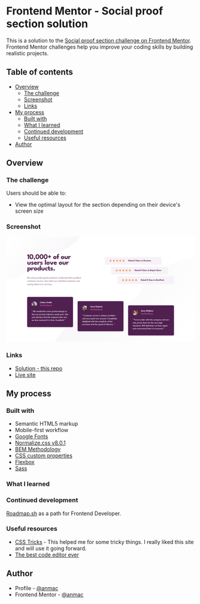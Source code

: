 # Frontend Mentor - Social proof section solution

This is a solution to the [Social proof section challenge on Frontend Mentor](https://www.frontendmentor.io/challenges/social-proof-section-6e0qTv_bA). Frontend Mentor challenges help you improve your coding skills by building realistic projects.

## Table of contents

- [Overview](#overview)
  - [The challenge](#the-challenge)
  - [Screenshot](#screenshot)
  - [Links](#links)
- [My process](#my-process)
  - [Built with](#built-with)
  - [What I learned](#what-i-learned)
  - [Continued development](#continued-development)
  - [Useful resources](#useful-resources)
- [Author](#author)

## Overview

### The challenge

Users should be able to:

- View the optimal layout for the section depending on their device's screen size

### Screenshot

![](./screenshot.jpg)

### Links

- [Solution - this repo](#overview)
- [Live site](https://anmac.github.io/frontend-mentor-challenge/newbie/social-proof-section-main/)

## My process

### Built with

- Semantic HTML5 markup
- Mobile-first workflow
- [Google Fonts](https://fonts.google.com/)
- [Normalize.css v8.0.1](https://github.com/necolas/normalize.css)
- [BEM Methodology](https://en.bem.info/methodology/css/)
- [CSS custom properties](https://css-tricks.com/a-complete-guide-to-custom-properties/)
- [Flexbox](https://css-tricks.com/snippets/css/a-guide-to-flexbox/)
- [Sass](https://sass-lang.com/)

### What I learned

### Continued development

[Roadmap.sh](https://roadmap.sh) as a path for Frontend Developer.

### Useful resources

- [CSS Tricks](https://css-tricks.com/) - This helped me for some tricky things. I really liked this site and will use it going forward.
- [The best code editor ever](https://neovim.io/)

## Author

- Profile - [@anmac](https://github.com/anmac)
- Frontend Mentor - [@anmac](https://www.frontendmentor.io/profile/anmac)

